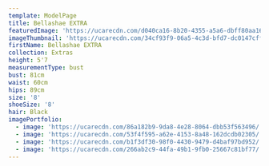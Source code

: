 ```yaml
---
template: ModelPage
title: Bellashae EXTRA
featuredImage: 'https://ucarecdn.com/d040ca16-8b20-4355-a5a6-dbff80aa166c/'
imageThumbnail: 'https://ucarecdn.com/34cf93f9-06a5-4c3d-bfd7-dc0147cff676/'
firstName: Bellashae EXTRA
collection: Extras
height: 5'7
measurementType: bust
bust: 81cm
waist: 60cm
hips: 89cm
size: '8'
shoeSize: '8'
hair: Black
imagePortfolio:
  - image: 'https://ucarecdn.com/86a182b9-9da8-4e28-8064-dbb53f563496/'
  - image: 'https://ucarecdn.com/53f4f595-a62e-4153-8a48-162dcdb02305/'
  - image: 'https://ucarecdn.com/b1f3df30-98f0-4430-9479-d4baf97bd952/'
  - image: 'https://ucarecdn.com/266ab2c9-44fa-49b1-9fb0-25667c81bf77/'
---
```


